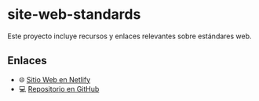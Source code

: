 # site-web-standards

Este proyecto incluye recursos y enlaces relevantes sobre estándares web.

## Enlaces

- 🌐 [Sitio Web en Netlify](https://gleaming-douhua-e41c2b.netlify.app/)
- 💻 [Repositorio en GitHub](https://github.com/meri470/site-web-standards)

